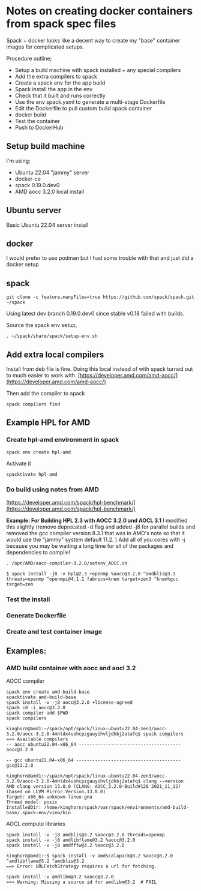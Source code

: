 # Notes on creating docker containers from spack spec files

Spack + docker looks like a decent way to create my "base" container images for complicated setups.

Procedure outline;
- Setup a build machine with spack installed + any special compilers
- Add the extra compilers to spack
- Create a spack env for the app build
- Spack install the app in the env
- Check that it built and runs correctly
- Use the env spack.yaml to generate a multi-stage Dockerfile
- Edit the Dockerfile to pull custom build spack container
- docker build
- Test the container
- Push to DockerHub

## Setup build machine
I'm using;
- Ubuntu 22.04 "jammy" server
- docker-ce
- spack 0.19.0.dev0
- AMD aocc 3.2.0 local install

## Ubuntu server
Basic Ubuntu 22.04 server install 

## docker
I would prefer to use podman but I had some trouble with that and just did a docker setup

## spack
```
git clone -c feature.manyFiles=true https://github.com/spack/spack.git ~/spack
```
Using latest dev branch 0.19.0.dev0 since stable v0.18 failed with builds.

Source the spack env setup,
```
. ~/spack/share/spack/setup-env.sh
```

## Add extra local compilers
Install from deb file is fine. Doing this local instead of with spack turned out to much easier to work with.
[https://developer.amd.com/amd-aocc/](https://developer.amd.com/amd-aocc/)

Then add the compiler to spack
```
spack compilers find
```

## Example HPL for AMD

### Create hpl-amd environment in spack
```
spack env create hpl-amd
```
Activate it
```
spacktivate hpl-amd
```

### Do build using notes from AMD
[https://developer.amd.com/spack/hpl-benchmark/](https://developer.amd.com/spack/hpl-benchmark/)

**Example: For Building HPL 2.3 with AOCC 3.2.0 and AOCL 3.1**
I modified this slightly (remove deprecated -d flag and added -j8 for parallel builds and removed the gcc compiler version 8.3.1 that was in AMD's note so that it would use the "jammy" system default 11.2. ) Add all of you cores with -j because you may be waiting a long time for all of the packages and dependencies to compile!
```
. /opt/AMD/aocc-compiler-3.2.0/setenv_AOCC.sh 

$ spack install -j8 -v hpl@2.3 +openmp %aocc@3.2.0 ^amdblis@3.1 threads=openmp ^openmpi@4.1.1 fabrics=knem target=zen3 ^knem%gcc target=zen
```

### Test the install

### Generate Dockerfile

### Create and test container image


## Examples:

### AMD build container with aocc and aocl 3.2

AOCC compiler
```
spack env create amd-build-base
spacktivate amd-build-base
spack install -v -j8 aocc@3.2.0 +license-agreed
spack cd -i aocc@3.2.0
spack compiler add $PWD
spack compilers

kinghorn@amd1:~/spack/opt/spack/linux-ubuntu22.04-zen3/aocc-3.2.0/aocc-3.2.0-4mhldx4uohcpzgauyihvljdkbj2atafq$ spack compilers
==> Available compilers
-- aocc ubuntu22.04-x86_64 --------------------------------------
aocc@3.2.0

-- gcc ubuntu22.04-x86_64 ---------------------------------------
gcc@11.2.0

kinghorn@amd1:~/spack/opt/spack/linux-ubuntu22.04-zen3/aocc-3.2.0/aocc-3.2.0-4mhldx4uohcpzgauyihvljdkbj2atafq$ clang --version
AMD clang version 13.0.0 (CLANG: AOCC_3.2.0-Build#128 2021_11_12) (based on LLVM Mirror.Version.13.0.0)
Target: x86_64-unknown-linux-gnu
Thread model: posix
InstalledDir: /home/kinghorn/spack/var/spack/environments/amd-build-base/.spack-env/view/bin
```

AOCL compute libraries
```
spack install -v -j8 amdblis@3.2 %aocc@3.2.0 threads=openmp
spack install -v -j8 amdlibflame@3.2 %aocc@3.2.0
spack install -v -j8 amdfftw@3.2 %aocc@3.2.0

kinghorn@amd1:~$ spack install -v amdscalapack@3.2 %aocc@3.2.0 ^amdlibflame@3.2 ^amdblis@3.2
==> Error: URLFetchStrategy requires a url for fetching.

spack install -v amdlibm@3.2 %aocc@3.2.0
==> Warning: Missing a source id for amdlibm@3.2  # FAIL



```